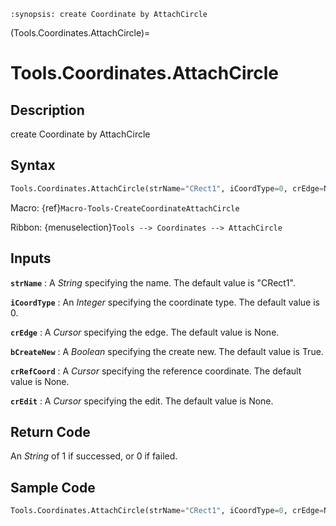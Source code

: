 ```{module} Tools.Coordinates.AttachCircle()
:synopsis: create Coordinate by AttachCircle
```

(Tools.Coordinates.AttachCircle)=

# Tools.Coordinates.AttachCircle

## Description

create Coordinate by AttachCircle

## Syntax

```python
Tools.Coordinates.AttachCircle(strName="CRect1", iCoordType=0, crEdge=None, bCreateNew=True, crRefCoord=None, crEdit=None)
```

Macro: {ref}`Macro-Tools-CreateCoordinateAttachCircle`

Ribbon: {menuselection}`Tools --> Coordinates --> AttachCircle`

## Inputs

**`strName`**
: A _String_ specifying the name. The default value is "CRect1".

**`iCoordType`**
: An _Integer_ specifying the coordinate type. The default value is 0.

**`crEdge`**
: A _Cursor_ specifying the edge. The default value is None.

**`bCreateNew`**
: A _Boolean_ specifying the create new. The default value is True.

**`crRefCoord`**
: A _Cursor_ specifying the reference coordinate. The default value is None.

**`crEdit`**
: A _Cursor_ specifying the edit. The default value is None.

## Return Code

An _String_ of 1 if successed, or 0 if failed.

## Sample Code

```python
Tools.Coordinates.AttachCircle(strName="CRect1", iCoordType=0, crEdge=None, bCreateNew=True, crRefCoord=None, crEdit=None)
```

